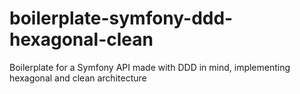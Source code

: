 # boilerplate-symfony-ddd-hexagonal-clean
Boilerplate for a Symfony API made with DDD in mind, implementing hexagonal and clean architecture
